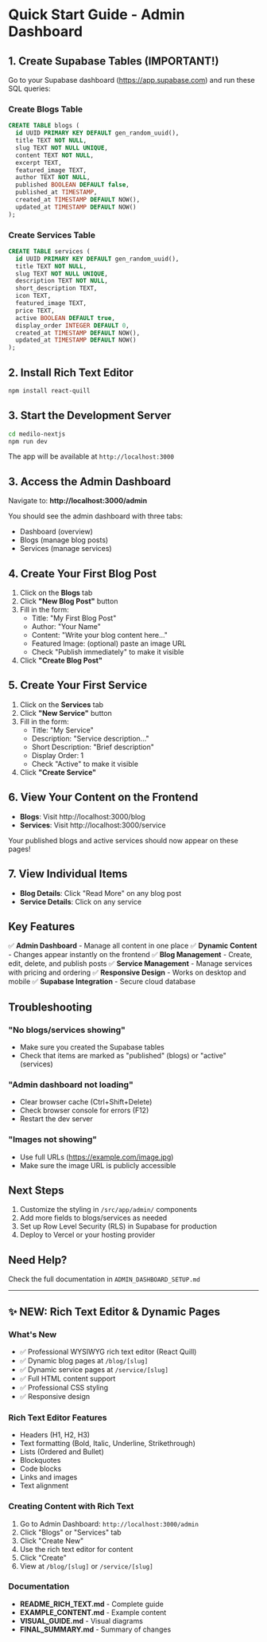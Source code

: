 # Quick Start Guide - Admin Dashboard

## 1. Create Supabase Tables (IMPORTANT!)

Go to your Supabase dashboard (https://app.supabase.com) and run these SQL queries:

### Create Blogs Table
```sql
CREATE TABLE blogs (
  id UUID PRIMARY KEY DEFAULT gen_random_uuid(),
  title TEXT NOT NULL,
  slug TEXT NOT NULL UNIQUE,
  content TEXT NOT NULL,
  excerpt TEXT,
  featured_image TEXT,
  author TEXT NOT NULL,
  published BOOLEAN DEFAULT false,
  published_at TIMESTAMP,
  created_at TIMESTAMP DEFAULT NOW(),
  updated_at TIMESTAMP DEFAULT NOW()
);
```

### Create Services Table
```sql
CREATE TABLE services (
  id UUID PRIMARY KEY DEFAULT gen_random_uuid(),
  title TEXT NOT NULL,
  slug TEXT NOT NULL UNIQUE,
  description TEXT NOT NULL,
  short_description TEXT,
  icon TEXT,
  featured_image TEXT,
  price TEXT,
  active BOOLEAN DEFAULT true,
  display_order INTEGER DEFAULT 0,
  created_at TIMESTAMP DEFAULT NOW(),
  updated_at TIMESTAMP DEFAULT NOW()
);
```

## 2. Install Rich Text Editor

```bash
npm install react-quill
```

## 3. Start the Development Server

```bash
cd medilo-nextjs
npm run dev
```

The app will be available at `http://localhost:3000`

## 3. Access the Admin Dashboard

Navigate to: **http://localhost:3000/admin**

You should see the admin dashboard with three tabs:
- Dashboard (overview)
- Blogs (manage blog posts)
- Services (manage services)

## 4. Create Your First Blog Post

1. Click on the **Blogs** tab
2. Click **"New Blog Post"** button
3. Fill in the form:
   - Title: "My First Blog Post"
   - Author: "Your Name"
   - Content: "Write your blog content here..."
   - Featured Image: (optional) paste an image URL
   - Check "Publish immediately" to make it visible
4. Click **"Create Blog Post"**

## 5. Create Your First Service

1. Click on the **Services** tab
2. Click **"New Service"** button
3. Fill in the form:
   - Title: "My Service"
   - Description: "Service description..."
   - Short Description: "Brief description"
   - Display Order: 1
   - Check "Active" to make it visible
4. Click **"Create Service"**

## 6. View Your Content on the Frontend

- **Blogs**: Visit http://localhost:3000/blog
- **Services**: Visit http://localhost:3000/service

Your published blogs and active services should now appear on these pages!

## 7. View Individual Items

- **Blog Details**: Click "Read More" on any blog post
- **Service Details**: Click on any service

## Key Features

✅ **Admin Dashboard** - Manage all content in one place
✅ **Dynamic Content** - Changes appear instantly on the frontend
✅ **Blog Management** - Create, edit, delete, and publish posts
✅ **Service Management** - Manage services with pricing and ordering
✅ **Responsive Design** - Works on desktop and mobile
✅ **Supabase Integration** - Secure cloud database

## Troubleshooting

### "No blogs/services showing"
- Make sure you created the Supabase tables
- Check that items are marked as "published" (blogs) or "active" (services)

### "Admin dashboard not loading"
- Clear browser cache (Ctrl+Shift+Delete)
- Check browser console for errors (F12)
- Restart the dev server

### "Images not showing"
- Use full URLs (https://example.com/image.jpg)
- Make sure the image URL is publicly accessible

## Next Steps

1. Customize the styling in `/src/app/admin/` components
2. Add more fields to blogs/services as needed
3. Set up Row Level Security (RLS) in Supabase for production
4. Deploy to Vercel or your hosting provider

## Need Help?

Check the full documentation in `ADMIN_DASHBOARD_SETUP.md`

---

## ✨ NEW: Rich Text Editor & Dynamic Pages

### What's New
- ✅ Professional WYSIWYG rich text editor (React Quill)
- ✅ Dynamic blog pages at `/blog/[slug]`
- ✅ Dynamic service pages at `/service/[slug]`
- ✅ Full HTML content support
- ✅ Professional CSS styling
- ✅ Responsive design

### Rich Text Editor Features
- Headers (H1, H2, H3)
- Text formatting (Bold, Italic, Underline, Strikethrough)
- Lists (Ordered and Bullet)
- Blockquotes
- Code blocks
- Links and images
- Text alignment

### Creating Content with Rich Text
1. Go to Admin Dashboard: `http://localhost:3000/admin`
2. Click "Blogs" or "Services" tab
3. Click "Create New"
4. Use the rich text editor for content
5. Click "Create"
6. View at `/blog/[slug]` or `/service/[slug]`

### Documentation
- **README_RICH_TEXT.md** - Complete guide
- **EXAMPLE_CONTENT.md** - Example content
- **VISUAL_GUIDE.md** - Visual diagrams
- **FINAL_SUMMARY.md** - Summary of changes
